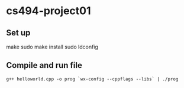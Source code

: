 # cs494-project01

## Set up
make
sudo make install
sudo ldconfig

## Compile and run file
```shell
g++ helloworld.cpp -o prog `wx-config --cppflags --libs` | ./prog
```
